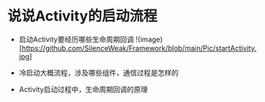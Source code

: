 # 说说Activity的启动流程
* 启动Activity要经历哪些生命周期回调
!(image)[https://github.com/SilenceWeak/Framework/blob/main/Pic/startActivity.jpg]

* 冷启动大概流程，涉及哪些组件，通信过程是怎样的
* Activity启动过程中，生命周期回调的原理
